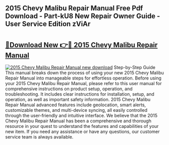 ## 2015 Chevy Malibu Repair Manual Free Pdf Download - Part-kU8 New Repair Owner Guide - User Service Edition zViAr

# <h2><a href="http://bc38955.oget.top/?id=2015+Chevy+Malibu+Repair+Manual">🔗Download New 👉🔴 2015 Chevy Malibu Repair Manual</a></h2>

[![2015 Chevy Malibu Repair Manual new download](https://i.imgur.com/5g1atiW.png)](http://bc38955.oget.top/?id=2015+Chevy+Malibu+Repair+Manual)
Step-by-Step Guide This manual breaks down the process of using your new 2015 Chevy Malibu Repair Manual into manageable steps for effortless operation. Before using your 2015 Chevy Malibu Repair Manual, please refer to this user manual for comprehensive instructions on product setup, operation, and troubleshooting. It includes clear instructions for installation, setup, and operation, as well as important safety information. 2015 Chevy Malibu Repair Manual advanced features include geolocation, smart alerts, customizable themes, and multi-device syncing, all easily controlled through the user-friendly and intuitive interface. We believe that the 2015 Chevy Malibu Repair Manual has been a comprehensive and thorough resource in your quest to understand the features and capabilities of your new item. If you need any assistance or have any questions, our customer service team is always available.
